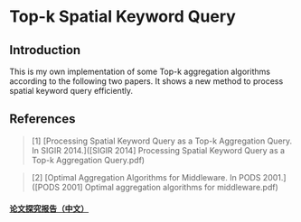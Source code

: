 # Top-k Spatial Keyword Query


## Introduction
This is my own implementation of some Top-k aggregation algorithms according to the following two papers. It shows a new method to process spatial keyword query efficiently.


## References
> [1] [Processing Spatial Keyword Query as a Top-k Aggregation Query. In SIGIR 2014.]([SIGIR 2014] Processing Spatial Keyword Query as a Top-k Aggregation Query.pdf)

> [2] [Optimal Aggregation Algorithms for Middleware. In PODS 2001.]([PODS 2001] Optimal aggregation algorithms for middleware.pdf)


#### [论文探究报告（中文）](report.pdf)

